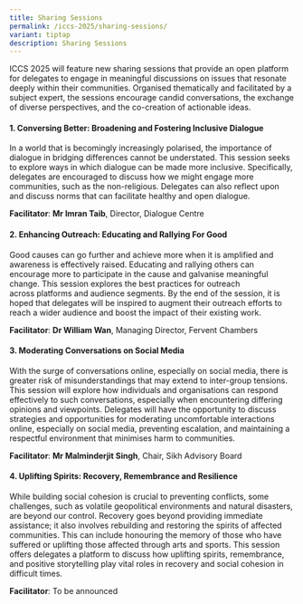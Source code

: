 ```yaml
---
title: Sharing Sessions
permalink: /iccs-2025/sharing-sessions/
variant: tiptap
description: Sharing Sessions
---
```

<p>ICCS 2025 will feature new sharing sessions that provide an open platform
for delegates to engage in meaningful discussions on issues that resonate
deeply within their communities. Organised thematically and facilitated
by a subject expert, the sessions encourage candid conversations, the exchange
of diverse perspectives, and the co-creation of actionable ideas.</p>
<h4><strong>1. Conversing Better: Broadening and Fostering Inclusive Dialogue</strong></h4>
<p>In a world that is becomingly increasingly polarised, the importance of
dialogue in bridging differences cannot be understated.&nbsp;This session
seeks to explore ways in which dialogue can be made more inclusive. Specifically,
delegates are encouraged to discuss how we might engage more communities,
such as the non-religious. Delegates can also reflect upon and discuss
norms that can facilitate healthy and open&nbsp;dialogue.</p>
<p><strong>Facilitator</strong>: <strong>Mr Imran Taib</strong>, Director,
Dialogue Centre</p>
<h4><strong>2. Enhancing Outreach: Educating and Rallying For Good</strong></h4>
<p>Good causes can go further and achieve more when it is amplified and awareness
is effectively raised. Educating and rallying others can encourage more&nbsp;to
participate in the cause and&nbsp;galvanise meaningful change.&nbsp;This
session explores the best practices for outreach across&nbsp;platforms
and audience segments.&nbsp;By the end of the session, it is hoped that
delegates will be inspired to augment their outreach efforts to reach a
wider audience and&nbsp;boost the impact of their existing work.</p>
<p><strong>Facilitator</strong>: <strong>Dr William Wan</strong>, Managing
Director, Fervent Chambers</p>
<h4><strong>3. Moderating Conversations on Social Media</strong></h4>
<p>With the surge of conversations online, especially on social media, there
is greater risk of misunderstandings that may extend to inter-group tensions.
This session will explore how individuals and organisations can respond
effectively to such conversations, especially when encountering differing
opinions and viewpoints. Delegates will have the opportunity to discuss
strategies and opportunities for moderating uncomfortable interactions
online, especially on social media, preventing escalation, and maintaining
a respectful environment that minimises harm to communities.</p>
<p><strong>Facilitator</strong>: <strong>Mr Malminderjit Singh</strong>, Chair,
Sikh Advisory Board</p>
<h4><strong>4. Uplifting Spirits: Recovery, Remembrance and Resilience</strong></h4>
<p>While building social cohesion is crucial to preventing conflicts, some
challenges, such as volatile geopolitical environments and natural disasters,
are beyond our control. Recovery goes beyond providing immediate assistance;
it also involves rebuilding and restoring the spirits of affected communities.
This can include honouring the memory of those who have suffered or uplifting
those affected through arts and sports. This session offers delegates a
platform to discuss how uplifting spirits, remembrance, and positive storytelling
play vital roles in recovery and social cohesion in difficult times.</p>
<p><strong>Facilitator</strong>: To be announced</p>